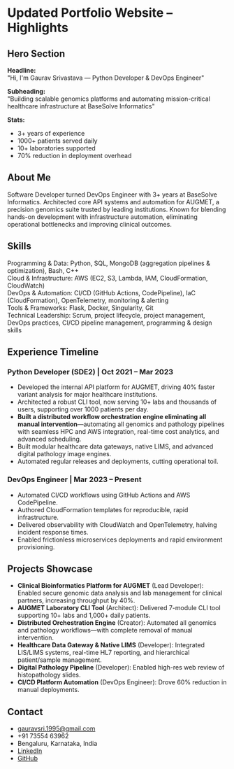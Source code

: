 # Updated Portfolio Website – Highlights

## Hero Section

**Headline:**  
"Hi, I'm Gaurav Srivastava — Python Developer & DevOps Engineer"

**Subheading:**  
"Building scalable genomics platforms and automating mission-critical healthcare infrastructure at BaseSolve Informatics"

**Stats:**  
- 3+ years of experience  
- 1000+ patients served daily  
- 10+ laboratories supported  
- 70% reduction in deployment overhead  

## About Me

Software Developer turned DevOps Engineer with 3+ years at BaseSolve Informatics. Architected core API systems and automation for AUGMET, a precision genomics suite trusted by leading institutions. Known for blending hands-on development with infrastructure automation, eliminating operational bottlenecks and improving clinical outcomes.

## Skills

Programming & Data: Python, SQL, MongoDB (aggregation pipelines & optimization), Bash, C++  
Cloud & Infrastructure: AWS (EC2, S3, Lambda, IAM, CloudFormation, CloudWatch)  
DevOps & Automation: CI/CD (GitHub Actions, CodePipeline), IaC (CloudFormation), OpenTelemetry, monitoring & alerting  
Tools & Frameworks: Flask, Docker, Singularity, Git  
Technical Leadership: Scrum, project lifecycle, project management, DevOps practices, CI/CD pipeline management, programming & design skills

## Experience Timeline

### Python Developer (SDE2) | Oct 2021 – Mar 2023

- Developed the internal API platform for AUGMET, driving 40% faster variant analysis for major healthcare institutions.
- Architected a robust CLI tool, now serving 10+ labs and thousands of users, supporting over 1000 patients per day.
- **Built a distributed workflow orchestration engine eliminating all manual intervention**—automating all genomics and pathology pipelines with seamless HPC and AWS integration, real-time cost analytics, and advanced scheduling.
- Built modular healthcare data gateways, native LIMS, and advanced digital pathology image engines.
- Automated regular releases and deployments, cutting operational toil.

### DevOps Engineer | Mar 2023 – Present

- Automated CI/CD workflows using GitHub Actions and AWS CodePipeline.
- Authored CloudFormation templates for reproducible, rapid infrastructure.
- Delivered observability with CloudWatch and OpenTelemetry, halving incident response times.
- Enabled frictionless microservices deployments and rapid environment provisioning.

## Projects Showcase

- **Clinical Bioinformatics Platform for AUGMET** (Lead Developer): Enabled secure genomic data analysis and lab management for clinical partners, increasing throughput by 40%.
- **AUGMET Laboratory CLI Tool** (Architect): Delivered 7-module CLI tool supporting 10+ labs and 1,000+ daily patients.
- **Distributed Orchestration Engine** (Creator): Automated all genomics and pathology workflows—with complete removal of manual intervention.
- **Healthcare Data Gateway & Native LIMS** (Developer): Integrated LIS/LIMS systems, real-time HL7 reporting, and hierarchical patient/sample management.
- **Digital Pathology Pipeline** (Developer): Enabled high-res web review of histopathology slides.
- **CI/CD Platform Automation** (DevOps Engineer): Drove 60% reduction in manual deployments.

## Contact

- gauravsri.1995@gmail.com  
- +91 73554 63962  
- Bengaluru, Karnataka, India  
- [LinkedIn](https://www.linkedin.com/in/mech-srivastava-gaurav/)  
- [GitHub](https://github.com/srivastav-gaurav)
